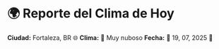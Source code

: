 # 🌍 Reporte del Clima de Hoy

**Ciudad:** Fortaleza, BR 🌐
**Clima:** 🌈 Muy nuboso
**Fecha:** 📅 19, 07, 2025 🚀
